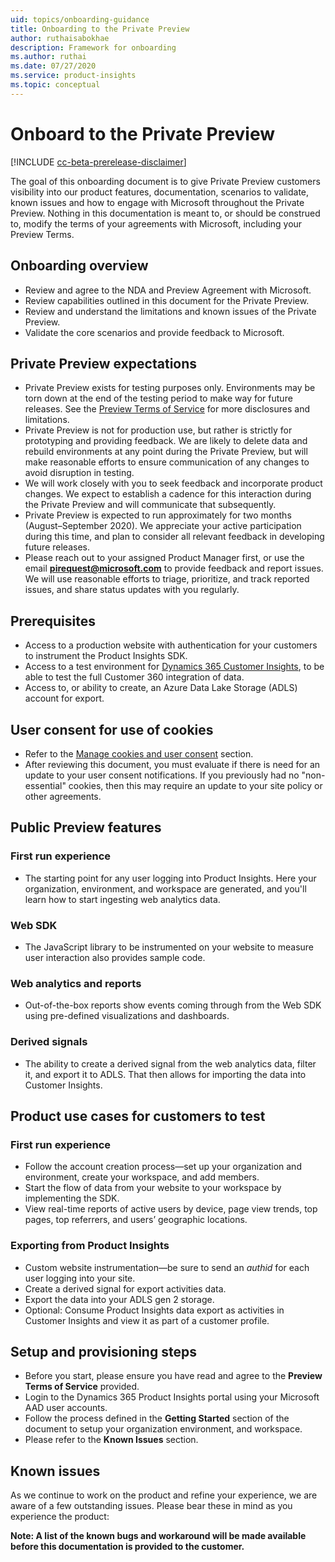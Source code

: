 ```yaml
---
uid: topics/onboarding-guidance
title: Onboarding to the Private Preview
author: ruthaisabokhae
description: Framework for onboarding
ms.author: ruthai
ms.date: 07/27/2020
ms.service: product-insights
ms.topic: conceptual
---
```


# Onboard to the Private Preview

[!INCLUDE [cc-beta-prerelease-disclaimer]( includes/cc-beta-prerelease-disclaimer.md)]

The goal of this onboarding document is to give Private Preview customers visibility into our product features, documentation, scenarios to validate, known issues and how to engage with Microsoft throughout the Private Preview. Nothing in this documentation is meant to, or should be construed to, modify the terms of your agreements with Microsoft, including your Preview Terms.

## Onboarding overview 

*	Review and agree to the NDA and Preview Agreement with Microsoft.
*	Review capabilities outlined in this document for the Private Preview.
*	Review and understand the limitations and known issues of the Private Preview.
*	Validate the core scenarios and provide feedback to Microsoft.

## Private Preview expectations 

*	Private Preview exists for testing purposes only. Environments may be torn down at the end of the testing period to make way for future releases. See the [Preview Terms of Service](terms-of-service.md) for more disclosures and limitations.
*	Private Preview is not for production use, but rather is strictly for prototyping and providing feedback. We are likely to delete data and rebuild environments at any point during the Private Preview, but will make reasonable efforts to ensure communication of any changes to avoid disruption in testing.  
*	We will work closely with you to seek feedback and incorporate product changes. We expect to establish a cadence for this interaction during the Private Preview and will communicate that subsequently.
*	Private Preview is expected to run approximately for two months (August–September 2020). We appreciate your active participation during this time, and plan to consider all relevant feedback in developing future releases.
*	Please reach out to your assigned Product Manager first, or use the email **pirequest@microsoft.com** to provide feedback and report issues. We will use reasonable efforts to triage, prioritize, and track reported issues, and share status updates with you regularly.


## Prerequisites

*	Access to a production website with authentication for your customers to instrument the Product Insights SDK.
*	Access to a test environment for [Dynamics 365 Customer Insights](https://dynamics.microsoft.com/en-us/ai/customer-insights/), to be able to test the full Customer 360 integration of data.
*	Access to, or ability to create, an Azure Data Lake Storage (ADLS) account for export.

## User consent for use of cookies

*	Refer to the [Manage cookies and user consent](user-consent-storage.md) section.
*	After reviewing this document, you must evaluate if there is need for an update to your user consent notifications. If you previously had no "non-essential" cookies, then this may require an update to your site policy or other agreements.

## Public Preview features

### First run experience

* The starting point for any user logging into Product Insights. Here your organization, environment, and workspace are generated, and you'll learn how to start ingesting web analytics data.

### Web SDK

* The JavaScript library to be instrumented on your website to measure user interaction also provides sample code.

### Web analytics and reports

* Out-of-the-box reports show events coming through from the Web SDK using pre-defined visualizations and dashboards.

### Derived signals

* The ability to create a derived signal from the web analytics data, filter it, and export it to ADLS. That then allows for importing the data into Customer Insights.

## Product use cases for customers to test

### First run experience

  * Follow the account creation process—set up your organization and environment, create your workspace, and add members.
  * Start the flow of data from your website to your workspace by implementing the SDK.
  *	View real-time reports of active users by device, page view trends, top pages, top referrers, and users’ geographic locations.

### Exporting from Product Insights

  *	Custom website instrumentation—be sure to send an *authid* for each user logging into your site.
  *	Create a derived signal for export activities data.
  *	Export the data into your ADLS gen 2 storage.
  *	Optional: Consume Product Insights data export as activities in Customer Insights and view it as part of a customer profile.

## Setup and provisioning steps

*	Before you start, please ensure you have read and agree to the **Preview Terms of Service** provided.
*	Login to the Dynamics 365 Product Insights portal using your Microsoft AAD user accounts.
*	Follow the process defined in the **Getting Started** section of the document to setup your organization environment, and workspace.
*	Please refer to the **Known Issues** section.

## Known issues

As we continue to work on the product and refine your experience, we are aware of a few outstanding issues. Please bear these in mind as you experience the product:

**Note: A list of the known bugs and workaround will be made available before this documentation is provided to the customer.**


